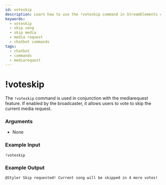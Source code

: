```yaml
---
id: voteskip
description: Learn how to use the !voteskip command in StreamElements chatbot to allow viewers to vote to skip the current media request.
keywords:
  - voteskip
  - skip song
  - skip media
  - media request
  - chatbot commands
tags:
  - chatbot
  - commands
  - mediarequest
---
```


# !voteskip

The `!voteskip` command is used in conjunction with the mediarequest feature. If enabled by the broadcaster, it allows users to vote to skip the current media request.

### Arguments

- None

### Example Input

```
!voteskip
```

### Example Output

```
@Styler Skip requested! Current song will be skipped in 4 more votes! 
```
